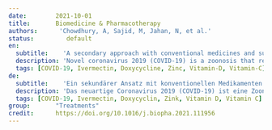 ```yaml
---
date:        2021-10-01
title:       Biomedicine & Pharmacotherapy
authors:      'Chowdhury, A, Sajid, M, Jahan, N, et al.'
status:         default
en:
  subtitle:    'A secondary approach with conventional medicines and supplements to recuperate current COVID-19 status'
  description: 'Novel coronavirus 2019 (COVID-19) is a zoonosis that revised the global economic and societal progress since early 2020. The SARS-CoV-2 has been recognized as the responsible pathogen for COVID-19 with high infection and mortality rate potential. It has spread in 192 countries and infected about 1.5% of the world population, and still, a proper therapeutic approach is not unveiled. COVID-19 indication starts with fever to shortness of breathing, leading to ICU admission with the ventilation support in severe conditions. Besides the symptomatic mainstay clinical therapeutic approach, only Remdesivir has been approved by the FDA. Several pharmaceutical companies claimed different vaccines with exceptionally high efficacy (90–95%) against COVID-19; how long these vaccines can protect and long-term safety with the new variants are unpredictable. After the worldwide spread of the COVID-19 pandemic, numerous clinical trials with different phases are being performed to find the most appropriate solution to this condition. Some of these trials with old FDA-approved drugs showed promising results. In this review, we have precisely compiled the efforts to curb the disease and discussed the clinical findings of Ivermectin, Doxycycline, Vitamin-D, Vitamin-C, Zinc, and cannabidiol and their combinations. Additionally, the correlation of these molecules on the prophylactic and diseased ministration against COVID-19 has been explored.'
  tags: [COVID-19, Ivermectin, Doxycycline, Zinc, Vitamin-D, Vitamin-C]
de: 
  subtitle:    'Ein sekundärer Ansatz mit konventionellen Medikamenten und Nahrungsergänzungsmitteln zur Wiederherstellung des aktuellen COVID-19-Status'
  description: 'Das neuartige Coronavirus 2019 (COVID-19) ist eine Zoonose, die seit Anfang 2020 den weltweiten wirtschaftlichen und gesellschaftlichen Fortschritt revidiert. Das SARS-CoV-2 wurde als verantwortlicher Erreger für COVID-19 mit hohem Infektions- und Sterblichkeitspotenzial erkannt. Es hat sich in 192 Ländern ausgebreitet und etwa 1,5 % der Weltbevölkerung infiziert, und noch immer ist kein geeigneter therapeutischer Ansatz bekannt. Die Indikation für COVID-19 beginnt mit Fieber bis hin zu Atemnot, die in schweren Fällen zur Aufnahme in die Intensivstation mit Beatmungsunterstützung führt. Neben dem symptomatischen klinischen Haupttherapieansatz ist nur Remdesivir von der FDA zugelassen worden. Mehrere pharmazeutische Unternehmen haben verschiedene Impfstoffe mit außergewöhnlich hoher Wirksamkeit (90-95 %) gegen COVID-19 beworben; wie lange diese Impfstoffe schützen können und wie sicher die neuen Varianten langfristig sind, lässt sich nicht vorhersagen. Nach der weltweiten Ausbreitung der COVID-19-Pandemie werden derzeit zahlreiche klinische Studien in verschiedenen Phasen durchgeführt, um die beste Lösung für diese Krankheit zu finden. Einige dieser Studien mit alten, von der FDA zugelassenen Medikamenten zeigten vielversprechende Ergebnisse. In dieser Übersicht haben wir die Bemühungen zur Eindämmung der Krankheit genau zusammengestellt und die klinischen Ergebnisse von Ivermectin, Doxycyclin, Vitamin-D, Vitamin-C, Zink und Cannabidiol sowie deren Kombinationen diskutiert. Darüber hinaus wurde die Korrelation dieser Moleküle bei der prophylaktischen und krankheitsbezogenen Verabreichung gegen COVID-19 untersucht.'
  tags: [COVID-19, Ivermectin, Doxycyclin, Zink, Vitamin D, Vitamin C]
group:       "Treatments"
credit:      https://doi.org/10.1016/j.biopha.2021.111956
---
```

<object data="{{ page.link }}" style='height:calc(100vh - 400px); width: 100%' type='application/pdf'></object>